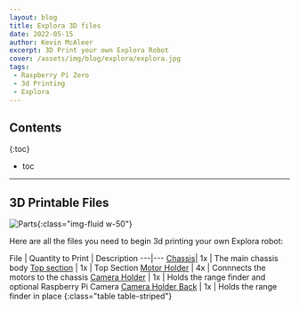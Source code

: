 ```yaml
---
layout: blog
title: Explora 3D files
date: 2022-05-15
author: Kevin McAleer
excerpt: 3D Print your own Explora Robot
cover: /assets/img/blog/explora/explora.jpg
tags:
 - Raspberry Pi Zero
 - 3d Printing
 - Explora
---
```


## Contents

{:toc}
* toc

---

## 3D Printable Files

![Parts](/assets/img/blog/explora/parts.jpg){:class="img-fluid w-50"}

Here are all the files you need to begin 3d printing your own Explora robot:

File | Quantity to Print | Description
---|---
[Chassis](/assets/stl/explora/chassis.stl)| 1x | The main chassis body
[Top section](/assets/stl/explora/top_section.stl) | 1x | Top Section
[Motor Holder](/assets/stl/explora/motor_holder.stl) | 4x | Connnects the motors to the chassis
[Camera Holder](/assets/stl/explora/camera_holder.stl) | 1x | Holds the range finder and optional Raspberry Pi Camera
[Camera Holder Back](/assets/stl/explora/camera_holder_back.stl) | 1x | Holds the range finder in place
{:class="table table-striped"}
